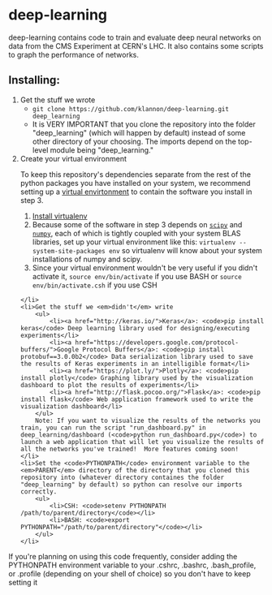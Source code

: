 deep-learning
=============

deep-learning contains code to train and evaluate deep neural networks on data from the CMS Experiment at CERN's LHC.  It also contains some scripts to graph the performance of networks.

Installing:
-----------

<ol>
    <li>Get the stuff we wrote
        <ul>
            <li><code>git clone https://github.com/klannon/deep-learning.git deep_learning</code></li>
            <li>It is VERY IMPORTANT that you clone the repository into the folder "deep_learning" (which will happen by default) instead of some other directory of your choosing.  The imports depend on the top-level module being "deep_learning."</li>
        </ul>
    </li>
    <li>Create your virtual environment
    <p>To keep this repository's dependencies separate from the rest of the python packages you have installed on your system, we recommend setting up a <a href="https://virtualenv.pypa.io/en/latest/">virtual envirtonment</a> to contain the software you install in step 3.</p>
        <ol>
            <li><a href="https://virtualenv.pypa.io/en/latest/installation.html">Install virtualenv</a></li>
            <li>Because some of the software in step 3 depends on <code><a href="https://www.scipy.org/">scipy</a></code> and <code><a href="http://www.numpy.org/">numpy</a></code>, each of which is tightly coupled with your system BLAS libraries, set up your virtual environment like this: <code>virtualenv --system-site-packages env</code> so virtualenv will know about your system installations of numpy and scipy.</li>
            <li>Since your virtual environment wouldn't be very useful if you didn't activate it, <code>source env/bin/activate</code> if you use BASH or <code>source env/bin/activate.csh</code> if you use CSH</li>
        </ol>
        
    </li>
    <li>Get the stuff we <em>didn't</em> write
        <ul>
            <li><a href="http://keras.io/">Keras</a>: <code>pip install keras</code> Deep learning library used for designing/executing experiments</li>
            <li><a href="https://developers.google.com/protocol-buffers/">Google Protocol Buffers</a>: <code>pip install protobuf==3.0.0b2</code> Data serialization library used to save the results of Keras experiments in an intelligible format</li>
            <li><a href="https://plot.ly/">Plotly</a>: <code>pip install plotly</code> Graphing library used by the visualization dashboard to plot the results of experiments</li>
            <li><a href="http://flask.pocoo.org/">Flask</a>: <code>pip install flask</code> Web application framework used to write the visualization dashboard</li>
        </ul>
        Note: If you want to visualize the results of the networks you train, you can run the script "run_dashboard.py" in deep_learning/dashboard (<code>python run_dashboard.py</code>) to launch a web application that will let you visualize the results of all the networks you've trained!  More features coming soon!
    </li>
    <li>Set the <code>PYTHONPATH</code> environment variable to the <em>PARENT</em> directory of the directory that you cloned this repository into (whatever directory containes the folder "deep_learning" by default) so python can resolve our imports correctly.
        <ul>
            <li>CSH: <code>setenv PYTHONPATH /path/to/parent/directory</code></li>
            <li>BASH: <code>export PYTHONPATH="/path/to/parent/directory"</code></li>
        </ul>
    </li>
</ol>

If you're planning on using this code frequently, consider adding the PYTHONPATH environment variable to your .cshrc, .bashrc, .bash_profile, or .profile (depending on your shell of choice) so you don't have to keep setting it
